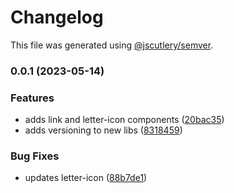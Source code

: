 # Changelog

This file was generated using [@jscutlery/semver](https://github.com/jscutlery/semver).

### 0.0.1 (2023-05-14)


### Features

* adds link and letter-icon components ([20bac35](https://github.com/clayton-duarte/cpd/commit/20bac3534f5addb9a704ace4b92c5345f330f0ad))
* adds versioning to new libs ([8318459](https://github.com/clayton-duarte/cpd/commit/831845994399686562b5c5f8e76448efda878424))


### Bug Fixes

* updates letter-icon ([88b7de1](https://github.com/clayton-duarte/cpd/commit/88b7de14e1e310cdf38e9c3d2d549dba5808513d))

